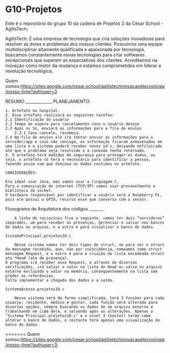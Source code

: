 # G10-Projetos
Este é o repositório do grupo 10 da cadeira de Projetos 2 da César School - AgilisTech;

AgilisTech: É uma empresa de tecnologia que cria soluções inovadoras para resolver as dores e problemas dos nossos clientes. Possuímos uma equipe multidisciplinar altamente qualificada e apaixonada por tecnologia, buscamos constantemente novas tecnologias para criar softwares excepcionais que superem as expectativas dos clientes. Acreditamos na inovação como motor da mudança e estamos comprometidos em liderar a revolução tecnológica;

Quem somos:https://sites.google.com/cesar.school/agilistechinovacaoetecnologia/nosso-time?authuser=3


RESUMO _____________
    PLANEJAMENTO:

    1. Artefato no hospital. 
    2. Esse artefato realizará as seguintes tarefas: 
    2.1 Identificação do usuário 
    2.2 Tempo de espera para cancelamento caso o usuário deseje
    2.3 Após os 5s, enviará as informações para a fila de envios
        2.3.1 Caso cancele, recomeça.
    2.4 Na fila de envios ele irá tentar enviar as informações para o servidor/app e caso não consiga, as informação ficaram armazenadas em uma lista e o sistema poderá receber novos id's, deixando enfileirado até que o problema seja resolvido e a conexão tenha retornado. 
    3. O artefato terá medidas de segurança para proteger os dados, ou seja, o artefato só terá o necessário para identificar a pessoa, fazendo assim com que diminua os dados contidos no artefato.

    CONSIDERAÇÕES:

    Era ideal usar Java, mas vamos usar a linguagem C.
    Para a comunicação de internet (TCP/IP) vamos usar provavelmente a biblioteca do socket.
    O hardware responsável por identificar o usuário será o Raspberry Pi, pois ele possui o GPIO, recurso esse que conversa com o sensor.

Fluxograma de Arquitetura dos códigos _______

        A linha de raciocínio fico a seguinte, vamos ter dois “servidores” separados, um para receber as presenças, gerenciar e salvar nos bancos de dados ou arquivo, e a outra é para visualizar o banco de dados.

    SistemaPrincipal.projetos10.c

        Nesse sistema vamos ter dois tipos de struct, um para ser o struct da mensagem recebida, que, não por coincidência, nomeamos como struct mensagem Request, e o outro é para a criação da lista encadeada struct ata *Head (ata de presença).
    O programa irá receber esse Request, e através de diversas verificações, irá salvar o valor na lista do Head ou salva no arquivo externo excluindo o valor na memória, consequentemente na lista sem preder as referências.
    Falta implementar a chegada dos dados e a saída.

    SistemaAcesso.projetos10.c

        Nesse sistema será de forma simplificada, terá 3 funções para cada usuário, residente, médico e gestor, cada função será alterada para diversas opções, sempre buscando os dados de um arquivo externo e trabalhando em cima dele, e salvando após as alterações. Apenas o ‘Sistema Principal.projetos10.c’ e o nível 3 (Gestor) terão como alterar o banco de dados, o restante terá apenas uma visualização do banco de dados.
=======
Quem somos:https://sites.google.com/cesar.school/agilistechinovacaoetecnologia/nosso-time?authuser=3;

